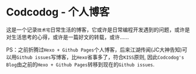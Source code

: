 Codcodog - 个人博客
===================

这是一个记录`技术宅`日常生活的博客，它或许是日常编程开发遇到的问题，或许是对生活思考的心得，或许是一篇好文的转载，或许......  

PS：之前折腾过`Hexo + Github Pages`个人博客，后来江湖传闻(JC大神告知)可以用`Github issues`写博客，比`Hexo`省事多了，符合`KISS`原则, 因此`Codcodog's Blog`由之前的`Hexo + Github Pages`转移到现在的`Github issues`.  
